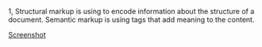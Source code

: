 1, Structural markup is using to encode information about the structure of a document. Semantic markup is using tags that add meaning to the content.

[Screenshot](./images/screenshot.png)
